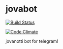 # jovabot

[![Build Status](https://travis-ci.org/Shevraar/jovabot.svg?branch=develop)](https://travis-ci.org/Shevraar/jovabot)

[![Code Climate](https://codeclimate.com/github/Shevraar/jovabot/badges/gpa.svg)](https://codeclimate.com/github/Shevraar/jovabot)

jovanotti bot for telegram!
